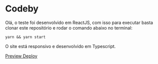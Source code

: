 # Codeby

Olá, o teste foi desenvolvido em ReactJS, com isso para executar basta clonar este repositório e rodar o comando abaixo no terminal:

    yarn && yarn start

O site está responsivo e desenvolvido em Typescript.

[Preview Deploy](https://test-codeby.vercel.app)
